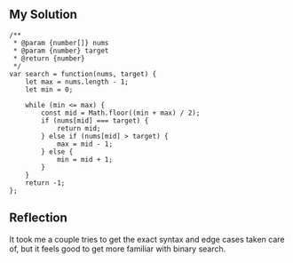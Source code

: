 ## My Solution

```
/**
 * @param {number[]} nums
 * @param {number} target
 * @return {number}
 */
var search = function(nums, target) {
    let max = nums.length - 1;
    let min = 0;

    while (min <= max) {
        const mid = Math.floor((min + max) / 2);
        if (nums[mid] === target) {
            return mid;
        } else if (nums[mid] > target) {
            max = mid - 1;
        } else {
            min = mid + 1;
        }
    }
    return -1;
};
```

## Reflection

It took me a couple tries to get the exact syntax and edge cases taken care of, but it feels good to get more familiar with binary search.
